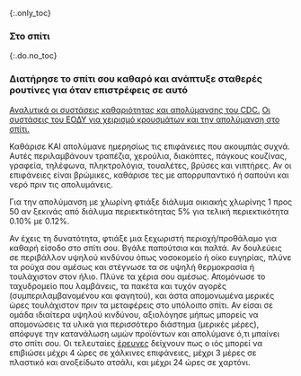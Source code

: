 {:.only_toc}
### Στο σπίτι

{:.do.no_toc}
### Διατήρησε το σπίτι σου καθαρό και ανάπτυξε σταθερές ρουτίνες για όταν επιστρέφεις σε αυτό

[Αναλυτικά οι συστάσεις καθαριότητας και απολύμανσης του CDC.](https://www.cdc.gov/coronavirus/2019-ncov/prepare/cleaning-disinfection.html)
[Οι συστάσεις του ΕΟΔΥ για χειρισμό κρουσμάτων και την απολύμανση στο σπίτι.](https://eody.gov.gr/odigies-gia-apomonosi-epafon-sto-spiti/)

Καθάρισε ΚΑΙ απολύμανε ημερησίως τις επιφάνειες που ακουμπάς συχνά. Αυτές περιλαμβάνουν τραπέζια, χερούλια, διακόπτες, πάγκους κουζίνας, γραφεία, τηλέφωνα, πληκτρολόγια, τουαλέτες, βρύσες και νιπτήρες.
Αν οι επιφάνειες είναι βρώμικες, καθάρισε τες με απορρυπαντικό ή σαπούνι και νερό πριν τις απολυμάνεις.

Για την απολύμανση με χλωρίνη φτιάξε διάλυμα οικιακής χλωρίνης 1 προς 50 αν ξεκινάς από διάλυμα περιεκτικότητας 5% για τελική περιεκτικότητα 0.10% με 0.12%.

Αν έχεις τη δυνατότητα, φτιάξε μια ξεχωριστή περιοχή/προθάλαμο για καθαρή είσοδο στο σπίτι σου. Βγάλε παπούτσια και παλτά. Αν δουλεύεις σε περιβάλλον υψηλού κινδύνου όπως νοσοκομείο ή οίκο ευγηρίας, πλύνε τα ρούχα σου αμέσως και στέγνωσε τα σε υψηλή θερμοκρασία ή τουλάχιστον στον ήλιο. Πλύνε τα χέρια σου αμέσως. Απομόνωσε το ταχυδρομείο που λαμβάνεις, τα πακέτα και τυχόν αγορές (συμπεριλαμβανομένου και φαγητού), και άστα απομονωμένα μερικές ώρες τουλάχιστον πριν τα μεταφέρεις στο υπόλοιπο σπίτι. Αν είσαι σε ομάδα ιδιαίτερα υψηλού κινδύνου, αξιολόγησε μήπως μπορείς να απομονώσεις τα υλικά για περισσότερο διάστημα (μερικές μέρες), απόφυγε την κατανάλωση ωμών προϊόντων και απολύμανε ό,τι μπαίνει στο σπίτι σου. Οι τελευταίες [έρευνες](https://www.medrxiv.org/content/10.1101/2020.03.09.20033217v1.full.pdf)
δείχνουν πως ο ιός μπορεί να επιβιώσει μέχρι 4 ώρες σε χάλκινες επιφάνειες, μέχρι 3 μέρες σε πλαστικό και ανοξείδωτο ατσάλι, και μέχρι 24 ώρες σε χαρτόνι.
